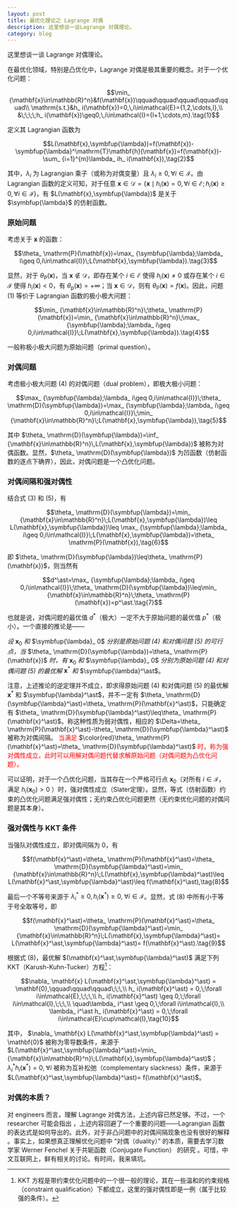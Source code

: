 ```yaml
---
layout: post
title: 最优化理论之 Lagrange 对偶 
description: 这里想谈一谈Lagrange 对偶理论。
category: blog
---
```


这里想谈一谈 Lagrange 对偶理论。

在最优化领域，特别是凸优化中，Lagrange 对偶是极其重要的概念。对于一个优化问题：

$$\min_ {\mathbf{x}\in\mathbb{R}^n}&f(\mathbf{x})\qquad\qquad\qquad\qquad\qquad\\
\mathrm{s.t.}&h_ i(\mathbf{x})=0,\,i\in\mathcal{E}={1,2,\cdots,l},\\
&\;\;\;\;h_ i(\mathbf{x})\geq0,\,i\in\mathcal{I}={l+1,\cdots,m}.\tag{1}$$

定义其 Lagrangian 函数为

$$L(\mathbf{x},\symbfup{\lambda})=f(\mathbf{x})-\symbfup{\lambda}^\mathrm{T}\mathbf{h}(\mathbf{x})=f(\mathbf{x})-\sum_ {i=1}^{m}\lambda_ ih_ i(\mathbf{x}),\tag{2}$$

其中，$\lambda_ i$ 为 Lagrangian 乘子（或称为对偶变量）且 $\lambda_ i\geq 0,\forall i\in\mathcal{I}$。由 Lagrangian 函数的定义可知，对于任意 $\mathbf{x}\in\mathcal{D}=\{\mathbf{x}\mid h_ i(\mathbf{x})=0,\forall i\in\mathcal{E};h_ i(\mathbf{x})\geq 0,\forall i\in\mathcal{I}\}$，有 $L(\mathbf{x},\symbfup{\lambda})$ 是关于 $\symbfup{\lambda}$ 的仿射函数。

### 原始问题

考虑关于 $\mathbf{x}$ 的函数：

$$\theta_ \mathrm{P}(\mathbf{x})=\max_ {\symbfup{\lambda};\lambda_ i\geq 0,i\in\mathcal{I}}\;L(\mathbf{x},\symbfup{\lambda}).\tag{3}$$

显然，对于 $\theta_ \mathrm{P}(\mathbf{x})$，当 $\mathbf{x}\notin\mathcal{D}$，即存在某个 $i\in\mathcal{E}$ 使得 $h_ i(\mathbf{x})\neq 0$ 或存在某个 $i\in\mathcal{I}$ 使得 $h_ i(\mathbf{x})<0$，有 $\theta_ \mathrm{p}(\mathbf{x})=+\infty$；当 $\mathbf{x}\in\mathcal{D}$，则有 $\theta_ \mathrm{P}(\mathbf{x})=f(\mathbf{x})$。因此，问题 (1) 等价于 Lagrangian 函数的极小极大问题：

$$\min_ {\mathbf{x}\in\mathbb{R}^n}\;\theta_ \mathrm{P}(\mathbf{x})=\min_ {\mathbf{x}\in\mathbb{R}^n}\;\max_ {\symbfup{\lambda};\lambda_ i\geq 0,i\in\mathcal{I}}\;L(\mathbf{x},\symbfup{\lambda}).\tag{4}$$

一般称极小极大问题为原始问题（primal question）。

### 对偶问题

考虑极小极大问题 (4) 的对偶问题（dual problem），即极大极小问题：

$$\max_ {\symbfup{\lambda};\lambda_ i\geq 0,i\in\mathcal{I}}\;\theta_ \mathrm{D}(\symbfup{\lambda})=\max_ {\symbfup{\lambda};\lambda_ i\geq 0,i\in\mathcal{I}}\;\min_ {\mathbf{x}\in\mathbb{R}^n}\;L(\mathbf{x},\symbfup{\lambda}),\tag{5}$$

其中 $\theta_ \mathrm{D}(\symbfup{\lambda})=\inf_ {\mathbf{x}\in\mathbb{R}^n}\,L(\mathbf{x},\symbfup{\lambda})$ 被称为对偶函数。显然，$\theta_ \mathrm{D}(\symbfup{\lambda})$ 为凹函数（仿射函数的逐点下确界），因此，对偶问题是一个凸优化问题。

### 对偶间隔和强对偶性

结合式 (3) 和 (5)，有

$$\theta_ \mathrm{D}(\symbfup{\lambda})=\min_ {\mathbf{x}\in\mathbb{R}^n}\;L(\mathbf{x},\symbfup{\lambda})\leq L(\mathbf{x},\symbfup{\lambda})\leq \max_ {\symbfup{\lambda};\lambda_ i\geq 0,i\in\mathcal{I}}\;L(\mathbf{x},\symbfup{\lambda})=\theta_ \mathrm{P}(\mathbf{x}),\tag{6}$$

即 $\theta_ \mathrm{D}(\symbfup{\lambda})\leq\theta_ \mathrm{P}(\mathbf{x})$，则当然有

$$d^\ast=\max_ {\symbfup{\lambda};\lambda_ i\geq 0,i\in\mathcal{I}}\;\theta_ \mathrm{D}(\symbfup{\lambda})\leq\min_ {\mathbf{x}\in\mathbb{R}^n}\;\theta_ \mathrm{P}(\mathbf{x})=p^\ast.\tag{7}$$

也就是说，对偶问题的最优值 $d^\ast$（极大）一定不大于原始问题的最优值 $p^\ast$（极小）。一个直接的推论是——

_设_ $\mathbf{x}_ 0$ _和_ $\symbfup{\lambda}_ 0$ _分别是原始问题  (4) 和对偶问题 (5) 的可行点，当_ $\theta_ \mathrm{D}(\symbfup{\lambda})=\theta_ \mathrm{P}(\mathbf{x})$ _时，有_ $\mathbf{x}_ 0$ _和_ $\symbfup{\lambda}_ 0$ _分别为原始问题 (4) 和对偶问题 (5) 的最优解_  $\mathbf{x}^\ast$ _和_ $\symbfup{\lambda}^\ast$。

注意，上述推论的逆定理并不成立，即求得原始问题 (4) 和对偶问题 (5) 的最优解 $\mathbf{x}^\ast$ 和 $\symbfup{\lambda}^\ast$，并不一定有 $\theta_ \mathrm{D}(\symbfup{\lambda}^\ast)=\theta_ \mathrm{P}(\mathbf{x}^\ast)$，只能确定有 $\theta_ \mathrm{D}(\symbfup{\lambda}^\ast)\leq\theta_ \mathrm{P}(\mathbf{x}^\ast)$。称这种性质为弱对偶性，相应的 $\Delta=\theta_ \mathrm{P}(\mathbf{x}^\ast)-\theta_ \mathrm{D}(\symbfup{\lambda}^\ast)$ 被称为对偶间隔。 <font color=#FF000 >当满足</font> $\color{red}\theta_ \mathrm{P}(\mathbf{x}^\ast)=\theta_ \mathrm{D}(\symbfup{\lambda}^\ast)$ <font color=#FF000 >时，称为强对偶性成立，此时可以用解对偶问题代替求解原始问题（对偶问题为凸优化问题）。</font>

可以证明，对于一个凸优化问题，当其存在一个严格可行点 $\mathbf{x}_ 0$（对所有 $i\in\mathcal{I}$，满足 $h_ i(\mathbf{x}_ 0)>0$ ）时，强对偶性成立（Slater定理）。显然，等式（仿射函数）约束的凸优化问题满足强对偶性；无约束凸优化问题更然（无约束优化问题的对偶问题是其本身）。

### 强对偶性与 KKT 条件

当强队对偶性成立，即对偶间隔为 $0$，有

$$f(\mathbf{x}^\ast)=\theta_ \mathrm{P}(\mathbf{x}^\ast)=\theta_ \mathrm{D}(\symbfup{\lambda}^\ast)=\min_ {\mathbf{x}\in\mathbb{R}^n}\;L(\mathbf{x},\symbfup{\lambda}^\ast)\leq L(\mathbf{x}^\ast,\symbfup{\lambda}^\ast)\leq f(\mathbf{x}^\ast),\tag{8}$$

最后一个不等号来源于 $\lambda_ i^\ast\geq 0,h_ i(\mathbf{x}^\ast)\geq 0,\;\forall i\in\mathcal{I}$。显然，式 (8) 中所有小于等于号全取等号，即

$$f(\mathbf{x}^\ast)=\theta_ \mathrm{P}(\mathbf{x}^\ast)=\theta_ \mathrm{D}(\symbfup{\lambda}^\ast)=\min_ {\mathbf{x}\in\mathbb{R}^n}\;L(\mathbf{x},\symbfup{\lambda}^\ast)= L(\mathbf{x}^\ast,\symbfup{\lambda}^\ast)= f(\mathbf{x}^\ast).\tag{9}$$

根据式 (8)，最优解 $(\mathbf{x}^\ast,\symbfup{\lambda}^\ast)$ 满足下列 KKT（Karush-Kuhn-Tucker）方程[^1]：

$$\nabla_ \mathbf{x} L(\mathbf{x}^\ast,\symbfup{\lambda}^\ast) = \mathbf{0},\qquad\qquad\qquad\;\;\,\\
h_ i(\mathbf{x}^\ast) = 0,\;\forall i\in\mathcal{E},\;\;\,\\
h_ i(\mathbf{x}^\ast) \geq 0,\;\forall i\in\mathcal{I},\;\;\,\\
\quad\lambda_ i^\ast \geq 0,\;\forall i\in\mathcal{I},\\
\lambda_ i^\ast h_ i(\mathbf{x}^\ast) = 0,\;\forall i\in\mathcal{E}\cup\mathcal{I},\tag{10}$$

其中， $\nabla_ \mathbf{x} L(\mathbf{x}^\ast,\symbfup{\lambda}^\ast) = \mathbf{0}$ 被称为零导数条件，来源于 $L(\mathbf{x}^\ast,\symbfup{\lambda}^\ast)=\min_ {\mathbf{x}\in\mathbb{R}^n}\;L(\mathbf{x},\symbfup{\lambda}^\ast)$； $\lambda_ i^\ast h_ i(\mathbf{x}^\ast) = 0,\;\forall i$ 被称为互补松弛（complementary slackness）条件，来源于 $L(\mathbf{x}^\ast,\symbfup{\lambda}^\ast)= f(\mathbf{x}^\ast)$。

[^1]: KKT 方程是带约束优化问题中的一个很一般的理论，其在一些温和的约束规格（constraint qualification）下都成立，这里的强对偶性即是一例（属于比较强的条件）。

### 对偶的本质？

对 engineers 而言，理解 Lagrange 对偶方法，上述内容已然足够。不过，一个 researcher 可能会指出 ，上述内容回避了一个重要的问题——Lagrangian 函数的表达式是如何导出的。此外，对于非凸问题中的对偶间隔现象也没有很好的解释 。事实上，如果想真正理解优化问题中 “对偶（duality）” 的本质，需要去学习数学家   Werner Fenchel 关于共轭函数（Conjugate Function） 的研究 。可惜，中文互联网上，鲜有相关的讨论。有时间，我来填坑。

[Jhonhu]:    https://jhonhu1994.github.io  "JhonHu"
